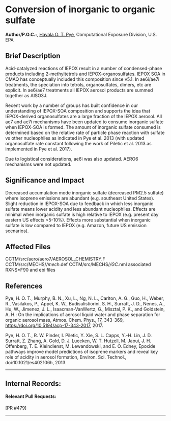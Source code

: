 # Conversion of inorganic to organic sulfate

**Author/P.O.C.:**, [Havala O. T. Pye](mailto:pye.havala@epa.gov), Computational Exposure Division, U.S. EPA

## Brief Description
                       
Acid-catalyzed reactions of IEPOX result in a number of condensed-phase products
including 2-methyltetrols and IEPOX-organosulfates. IEPOX SOA in CMAQ has
conceptually included this composition since v5.1. In ae6i/ae7i treatments, the
speciation into tetrols, organosulfates, dimers, etc are explicit. In ae6/ae7 treatments
all IEPOX aerosol products are summed together as AISO3J.

Recent work by a number of groups has built confidence in our understanding of IEPOX-SOA
composition and supports the idea that IEPOX-derived organosulfates are a large fraction
of the IEPOX aerosol. All ae7 and ae7i mechanisms have been updated to consume inorganic
sulfate when IEPOX-SOA is formed. 
The amount of inorganic sulfate consumed is determined based on the
relative rate of particle phase reaction with sulfate vs other nucleophiles as indicated
in Pye et al. 2013 (with updated organosulfate rate constant following the work of Piletic
et al. 2013 as implemented in Pye et al. 2017).

Due to logistical considerations, ae6i was also updated. AERO6 mechanisms were not updated.

## Significance and Impact
Decreased accumulation mode inorganic sulfate (decreased PM2.5 sulfate) where isoprene emissions are abundant (e.g. southeast
United States). Slight reduction in IEPOX-SOA due to feedback in which less inorganic sulfate
means lower acidity and less abundant nucleophiles. Effects are minimal when inorganic
sulfate is high relative to IEPOX (e.g. present day eastern US effects <5-10%). Effects more substantial when inorganic sulfate is low
compared to IEPOX (e.g. Amazon, future US emission scenarios).

## Affected Files
CCTM/src/aero/aero7/AEROSOL_CHEMISTRY.F
CCTM/src/MECHS/*/mech*.def
CCTM/src/MECHS/*/GC*.nml
associated RXNS*F90 and ebi files


## References

Pye, H. O. T., Murphy, B. N., Xu, L., Ng, N. L., Carlton, A. G., Guo, H., Weber, R., Vasilakos, P., Appel, K. W., Budisulistiorini, S. H., Surratt, J. D., Nenes, A., Hu, W., Jimenez, J. L., Isaacman-VanWertz, G., Misztal, P. K., and Goldstein, A. H.: On the implications of aerosol liquid water and phase separation for organic aerosol mass, Atmos. Chem. Phys., 17, 343-369, https://doi.org/10.5194/acp-17-343-2017, 2017.

Pye, H. O. T., R. W. Pinder, I. Piletic, Y. Xie, S. L. Capps, Y.-H. Lin, J. D. Surratt, Z. Zhang, A. Gold, D. J. Luecken, W. T. Hutzell, M. Jaoui, J. H. Offenberg, T. E. Kleindienst, M. Lewandowski, and E. O. Edney, Epoxide pathways improve model predictions of isoprene markers and reveal key role of acidity in aerosol formation, Environ. Sci.  Technol., doi:10.1021/es402106h, 2013.


-----
## Internal Records:
#### Relevant Pull Requests:
[PR #479]

-----
